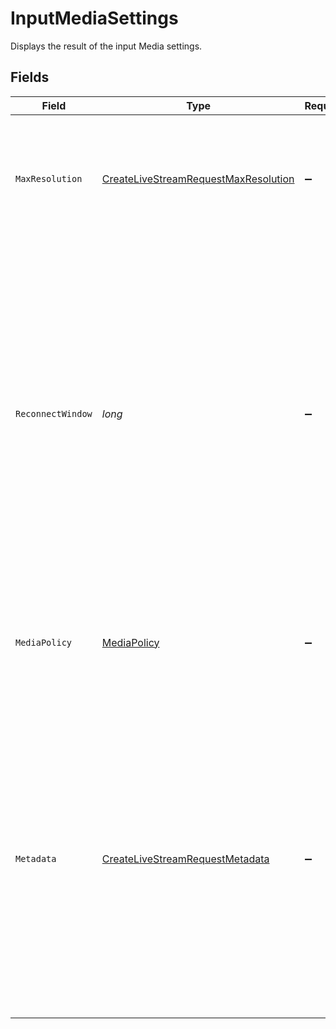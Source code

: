 # InputMediaSettings

Displays the result of the input Media settings.


## Fields

| Field                                                                                                                                                                                                                                                                                                         | Type                                                                                                                                                                                                                                                                                                          | Required                                                                                                                                                                                                                                                                                                      | Description                                                                                                                                                                                                                                                                                                   | Example                                                                                                                                                                                                                                                                                                       |
| ------------------------------------------------------------------------------------------------------------------------------------------------------------------------------------------------------------------------------------------------------------------------------------------------------------- | ------------------------------------------------------------------------------------------------------------------------------------------------------------------------------------------------------------------------------------------------------------------------------------------------------------- | ------------------------------------------------------------------------------------------------------------------------------------------------------------------------------------------------------------------------------------------------------------------------------------------------------------- | ------------------------------------------------------------------------------------------------------------------------------------------------------------------------------------------------------------------------------------------------------------------------------------------------------------- | ------------------------------------------------------------------------------------------------------------------------------------------------------------------------------------------------------------------------------------------------------------------------------------------------------------- |
| `MaxResolution`                                                                                                                                                                                                                                                                                               | [CreateLiveStreamRequestMaxResolution](../../Models/Components/CreateLiveStreamRequestMaxResolution.md)                                                                                                                                                                                                       | :heavy_minus_sign:                                                                                                                                                                                                                                                                                            | Max resolution can be used to control the maximum resolution your media is encoded, stored, and streamed at.                                                                                                                                                                                                  |                                                                                                                                                                                                                                                                                                               |
| `ReconnectWindow`                                                                                                                                                                                                                                                                                             | *long*                                                                                                                                                                                                                                                                                                        | :heavy_minus_sign:                                                                                                                                                                                                                                                                                            | In case the software streaming the live, get disrupted for any reason and get disconnect from FastPix, the reconnect window specifies the waiting time span of FastPix will wait before ending the stream. Before starting the stream, you can set the reconnect window time set which is up to 1800 seconds. | 60                                                                                                                                                                                                                                                                                                            |
| `MediaPolicy`                                                                                                                                                                                                                                                                                                 | [MediaPolicy](../../Models/Components/MediaPolicy.md)                                                                                                                                                                                                                                                         | :heavy_minus_sign:                                                                                                                                                                                                                                                                                            | Determines whether the recorded stream should be publicly accessible or private in Live to VOD (Video on Demand).                                                                                                                                                                                             |                                                                                                                                                                                                                                                                                                               |
| `Metadata`                                                                                                                                                                                                                                                                                                    | [CreateLiveStreamRequestMetadata](../../Models/Components/CreateLiveStreamRequestMetadata.md)                                                                                                                                                                                                                 | :heavy_minus_sign:                                                                                                                                                                                                                                                                                            | You can search for videos with specific key value pairs using metadata, when you tag a video in "key":"value"s pairs. Dynamic Metadata allows you to define a key that allows any value pair. You can have maximum of 255 characters and upto 10 entries are allowed.                                         |                                                                                                                                                                                                                                                                                                               |